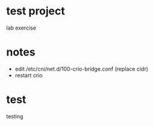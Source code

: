 # test project

lab exercise

# notes

- edit /etc/cni/net.d/100-crio-bridge.conf (replace cidr)
- restart crio

# test

testing
